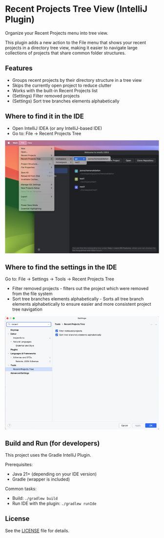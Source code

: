 # Recent Projects Tree View (IntelliJ Plugin)

Organize your Recent Projects menu into tree view.

This plugin adds a new action to the File menu that shows your recent projects in a directory tree view, making it
easier to navigate large collections of projects that share common folder structures.

## Features

- Groups recent projects by their directory structure in a tree view
- Skips the currently open project to reduce clutter
- Works with the built-in Recent Projects list
- (Settings) Filter removed projects
- (Settings) Sort tree branches elements alphabetically

## Where to find it in the IDE

- Open IntelliJ IDEA (or any IntelliJ-based IDE)
- Go to: File → Recent Projects Tree

![Sample usage](docs/sample-usage.png)

## Where to find the settings in the IDE

Go to: File → Settings → Tools → Recent Projects Tree
- Filter removed projects - filters out the project which were removed from the file system
- Sort tree branches elements alphabetically - Sorts all tree branch elements alphabetically to ensure easier and more consistent project tree navigation

![Sample usage](docs/sample-settings.png)

## Build and Run (for developers)

This project uses the Gradle IntelliJ Plugin.

Prerequisites:

- Java 21+ (depending on your IDE version)
- Gradle (wrapper is included)

Common tasks:

- Build: `./gradlew build`
- Run IDE with the plugin: `./gradlew runIde`

## License

See the [LICENSE](./LICENSE) file for details.
